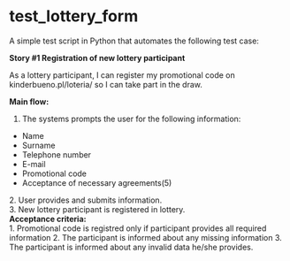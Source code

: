 # test_lottery_form

A simple test script in Python that automates the following test case:

<b>Story #1 Registration of new lottery participant</b>

As a lottery participant, I can register my promotional code on kinderbueno.pl/loteria/ so I can take part in the draw.

<b>Main flow:</b>
1. The systems prompts the user for the following information:
<ul>
<li> Name </liv>
<li> Surname </liv>
<li> Telephone number </liv>
<li> E-mail </liv>
<li> Promotional code </liv>
<li>Acceptance of necessary agreements(5)</li>
</ul>
2. User provides and submits information.<br>
3. New lottery participant is registered in lottery.<br>
<b>Acceptance criteria:</b><br>
1. Promotional code is registred only if participant provides all required information
2. The participant is informed about any missing information
3. The participant is informed about any invalid data he/she provides.
